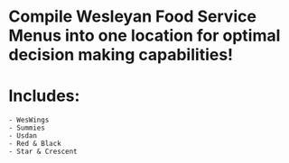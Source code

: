 # Compile Wesleyan Food Service Menus into one location for optimal decision making capabilities!

# Includes:
    - WesWings
    - Summies
    - Usdan
    - Red & Black
    - Star & Crescent



